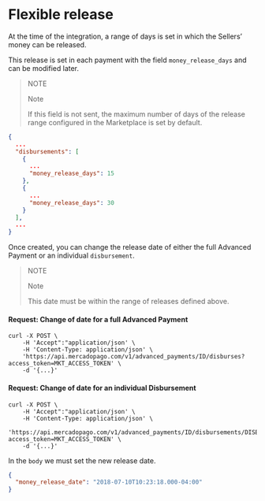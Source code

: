 ﻿---
sites_supported:
    - mla
    - mlb
    - mlm
    - mlc
    - mpe
---

# Flexible release

At the time of the integration, a range of days is set in which the Sellers’ money can be released.

This release is set in each payment with the field `money_release_days` and can be modified later.

> NOTE
> 
> Note
> 
> If this field is not sent, the maximum number of days of the release range configured in the Marketplace is set by default.

```json
{
  ...
  "disbursements": [
    {
      ...
      "money_release_days": 15
    },
    {
      ...
      "money_release_days": 30
    }
  ],
  ...
}
```

Once created, you can change the release date of either the full Advanced Payment or an individual `disbursement`.

> NOTE
> 
> Note
> 
> This date must be within the range of releases defined above.

#### Request: Change of date for a full Advanced Payment

```curl
curl -X POST \
    -H 'Accept":"application/json' \
    -H 'Content-Type: application/json' \
    'https://api.mercadopago.com/v1/advanced_payments/ID/disburses?access_token=MKT_ACCESS_TOKEN' \
    -d '{...}'
```

#### Request: Change of date for an individual Disbursement

```curl
curl -X POST \
    -H 'Accept":"application/json' \
    -H 'Content-Type: application/json' \
    'https://api.mercadopago.com/v1/advanced_payments/ID/disbursements/DISBURSEMENT_ID/disburses?access_token=MKT_ACCESS_TOKEN' \
    -d '{...}'
```

In the `body` we must set the new release date.

```json
{
  "money_release_date": "2018-07-10T10:23:18.000-04:00"
}
```  
